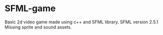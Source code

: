 # SFML-game
Basic 2d video game made using c++ and SFML library.
SFML version 2.5.1
Missing sprite and sound assets.
